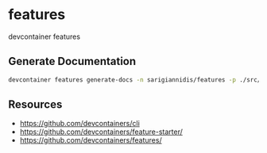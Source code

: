 # features

devcontainer features

## Generate Documentation

```bash
devcontainer features generate-docs -n sarigiannidis/features -p ./src/
```

## Resources

* <https://github.com/devcontainers/cli>
* <https://github.com/devcontainers/feature-starter/>
* <https://github.com/devcontainers/features/>
